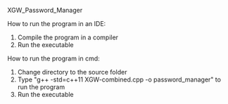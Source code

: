 XGW_Password_Manager

How to run the program in an IDE:
1. Compile the program in a compiler
2. Run the executable

How to run the program in cmd:
1. Change directory to the source folder
2. Type "g++ -std=c++11 XGW-combined.cpp -o password_manager" to run the program
3. Run the executable